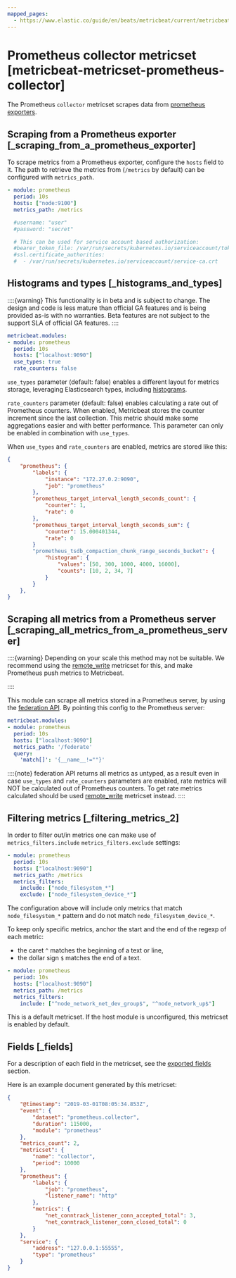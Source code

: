 ```yaml
---
mapped_pages:
  - https://www.elastic.co/guide/en/beats/metricbeat/current/metricbeat-metricset-prometheus-collector.html
---
```


# Prometheus collector metricset [metricbeat-metricset-prometheus-collector]

The Prometheus `collector` metricset scrapes data from [prometheus exporters](https://prometheus.io/docs/instrumenting/exporters/).


## Scraping from a Prometheus exporter [_scraping_from_a_prometheus_exporter]

To scrape metrics from a Prometheus exporter, configure the `hosts` field to it. The path to retrieve the metrics from (`/metrics` by default) can be configured with `metrics_path`.

```yaml
- module: prometheus
  period: 10s
  hosts: ["node:9100"]
  metrics_path: /metrics

  #username: "user"
  #password: "secret"

  # This can be used for service account based authorization:
  #bearer_token_file: /var/run/secrets/kubernetes.io/serviceaccount/token
  #ssl.certificate_authorities:
  #  - /var/run/secrets/kubernetes.io/serviceaccount/service-ca.crt
```


## Histograms and types [_histograms_and_types]

::::{warning}
This functionality is in beta and is subject to change. The design and code is less mature than official GA features and is being provided as-is with no warranties. Beta features are not subject to the support SLA of official GA features.
::::


```yaml
metricbeat.modules:
- module: prometheus
  period: 10s
  hosts: ["localhost:9090"]
  use_types: true
  rate_counters: false
```

`use_types` parameter (default: false) enables a different layout for metrics storage, leveraging Elasticsearch types, including [histograms](elasticsearch://reference/elasticsearch/mapping-reference/histogram.md).

`rate_counters` parameter (default: false) enables calculating a rate out of Prometheus counters. When enabled, Metricbeat stores the counter increment since the last collection. This metric should make some aggregations easier and with better performance. This parameter can only be enabled in combination with `use_types`.

When `use_types` and `rate_counters` are enabled, metrics are stored like this:

```json
{
    "prometheus": {
        "labels": {
            "instance": "172.27.0.2:9090",
            "job": "prometheus"
        },
        "prometheus_target_interval_length_seconds_count": {
            "counter": 1,
            "rate": 0
        },
        "prometheus_target_interval_length_seconds_sum": {
            "counter": 15.000401344,
            "rate": 0
        }
        "prometheus_tsdb_compaction_chunk_range_seconds_bucket": {
            "histogram": {
                "values": [50, 300, 1000, 4000, 16000],
                "counts": [10, 2, 34, 7]
            }
        }
    },
}
```


## Scraping all metrics from a Prometheus server [_scraping_all_metrics_from_a_prometheus_server]

::::{warning}
Depending on your scale this method may not be suitable. We recommend using the [remote_write](/reference/metricbeat/metricbeat-metricset-prometheus-remote_write.md) metricset for this, and make Prometheus push metrics to Metricbeat.

::::


This module can scrape all metrics stored in a Prometheus server, by using the [federation API](https://prometheus.io/docs/prometheus/latest/federation/). By pointing this config to the Prometheus server:

```yaml
metricbeat.modules:
- module: prometheus
  period: 10s
  hosts: ["localhost:9090"]
  metrics_path: '/federate'
  query:
    'match[]': '{__name__!=""}'
```

::::{note}
federation API returns all metrics as untyped, as a result even in case `use_types` and `rate_counters` parameters are enabled, rate metrics will NOT be calculated out of Prometheus counters. To get rate metrics calculated should be used [remote_write](/reference/metricbeat/metricbeat-metricset-prometheus-remote_write.md) metricset instead.
::::



## Filtering metrics [_filtering_metrics_2]

In order to filter out/in metrics one can make use of `metrics_filters.include` `metrics_filters.exclude` settings:

```yaml
- module: prometheus
  period: 10s
  hosts: ["localhost:9090"]
  metrics_path: /metrics
  metrics_filters:
    include: ["node_filesystem_*"]
    exclude: ["node_filesystem_device_*"]
```

The configuration above will include only metrics that match `node_filesystem_*` pattern and do not match `node_filesystem_device_*`.

To keep only specific metrics, anchor the start and the end of the regexp of each metric:

* the caret `^` matches the beginning of a text or line,
* the dollar sign `$` matches the end of a text.

```yaml
- module: prometheus
  period: 10s
  hosts: ["localhost:9090"]
  metrics_path: /metrics
  metrics_filters:
    include: ["^node_network_net_dev_group$", "^node_network_up$"]
```

This is a default metricset. If the host module is unconfigured, this metricset is enabled by default.

## Fields [_fields]

For a description of each field in the metricset, see the [exported fields](/reference/metricbeat/exported-fields-prometheus.md) section.

Here is an example document generated by this metricset:

```json
{
    "@timestamp": "2019-03-01T08:05:34.853Z",
    "event": {
        "dataset": "prometheus.collector",
        "duration": 115000,
        "module": "prometheus"
    },
    "metrics_count": 2,
    "metricset": {
        "name": "collector",
        "period": 10000
    },
    "prometheus": {
        "labels": {
            "job": "prometheus",
            "listener_name": "http"
        },
        "metrics": {
            "net_conntrack_listener_conn_accepted_total": 3,
            "net_conntrack_listener_conn_closed_total": 0
        }
    },
    "service": {
        "address": "127.0.0.1:55555",
        "type": "prometheus"
    }
}
```
